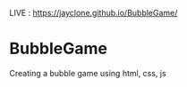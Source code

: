 LIVE :  https://jayclone.github.io/BubbleGame/

# BubbleGame
Creating a bubble game using html, css, js
